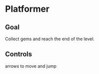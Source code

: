# Platformer
## Goal
Collect gems and reach the end of the level.
## Controls
arrows to move and jump
